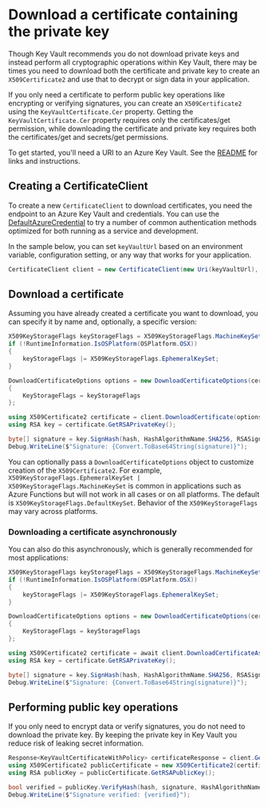 # Download a certificate containing the private key

Though Key Vault recommends you do not download private keys and instead perform all cryptographic operations within Key Vault,
there may be times you need to download both the certificate and private key to create an `X509Certificate2` and use that to
decrypt or sign data in your application.

If you only need a certificate to perform public key operations like encrypting or verifying signatures, you can create
an `X509Certificate2` using the `KeyVaultCertificate.Cer` property. Getting the `KeyVaultCertificate.Cer` property requires
only the certificates/get permission, while downloading the certificate and private key requires both the
certificates/get and secrets/get permissions.

To get started, you'll need a URI to an Azure Key Vault. See the [README](https://github.com/Azure/azure-sdk-for-net/blob/main/sdk/keyvault/Azure.Security.KeyVault.Certificates/README.md) for links and instructions.

## Creating a CertificateClient

To create a new `CertificateClient` to download certificates, you need the endpoint to an Azure Key Vault and credentials.
You can use the [DefaultAzureCredential][DefaultAzureCredential] to try a number of common authentication methods optimized for both running as a service and development.

In the sample below, you can set `keyVaultUrl` based on an environment variable, configuration setting, or any way that works for your application.

```C# Snippet:CertificatesSample4CertificateClient
CertificateClient client = new CertificateClient(new Uri(keyVaultUrl), new DefaultAzureCredential());
```

## Download a certificate

Assuming you have already created a certificate you want to download, you can specify it by name and, optionally, a specific version:

```C# Snippet:CertificatesSample4DownloadCertificate
X509KeyStorageFlags keyStorageFlags = X509KeyStorageFlags.MachineKeySet;
if (!RuntimeInformation.IsOSPlatform(OSPlatform.OSX))
{
    keyStorageFlags |= X509KeyStorageFlags.EphemeralKeySet;
}

DownloadCertificateOptions options = new DownloadCertificateOptions(certificateName)
{
    KeyStorageFlags = keyStorageFlags
};

using X509Certificate2 certificate = client.DownloadCertificate(options);
using RSA key = certificate.GetRSAPrivateKey();

byte[] signature = key.SignHash(hash, HashAlgorithmName.SHA256, RSASignaturePadding.Pkcs1);
Debug.WriteLine($"Signature: {Convert.ToBase64String(signature)}");
```

You can optionally pass a `DownloadCertificateOptions` object to customize creation of the `X509Certificate2`. For example,
`X509KeyStorageFlags.EphemeralKeySet | X509KeyStorageFlags.MachineKeySet` is common in applications such as Azure Functions
but will not work in all cases or on all platforms. The default is `X509KeyStorageFlags.DefaultKeySet`. Behavior of the `X509KeyStorageFlags` may
vary across platforms.

### Downloading a certificate asynchronously

You can also do this asynchronously, which is generally recommended for most applications:

```C# Snippet:CertificatesSample4DownloadCertificateAsync
X509KeyStorageFlags keyStorageFlags = X509KeyStorageFlags.MachineKeySet;
if (!RuntimeInformation.IsOSPlatform(OSPlatform.OSX))
{
    keyStorageFlags |= X509KeyStorageFlags.EphemeralKeySet;
}

DownloadCertificateOptions options = new DownloadCertificateOptions(certificateName)
{
    KeyStorageFlags = keyStorageFlags
};

using X509Certificate2 certificate = await client.DownloadCertificateAsync(options);
using RSA key = certificate.GetRSAPrivateKey();

byte[] signature = key.SignHash(hash, HashAlgorithmName.SHA256, RSASignaturePadding.Pkcs1);
Debug.WriteLine($"Signature: {Convert.ToBase64String(signature)}");
```

## Performing public key operations

If you only need to encrypt data or verify signatures, you do not need to download the private key. By keeping the private key
in Key Vault you reduce risk of leaking secret information.

```C# Snippet:CertificatesSample4PublicKey
Response<KeyVaultCertificateWithPolicy> certificateResponse = client.GetCertificate(certificateName);
using X509Certificate2 publicCertificate = new X509Certificate2(certificateResponse.Value.Cer);
using RSA publicKey = publicCertificate.GetRSAPublicKey();

bool verified = publicKey.VerifyHash(hash, signature, HashAlgorithmName.SHA256, RSASignaturePadding.Pkcs1);
Debug.WriteLine($"Signature verified: {verified}");
```

[DefaultAzureCredential]: https://github.com/Azure/azure-sdk-for-net/blob/main/sdk/identity/Azure.Identity/README.md